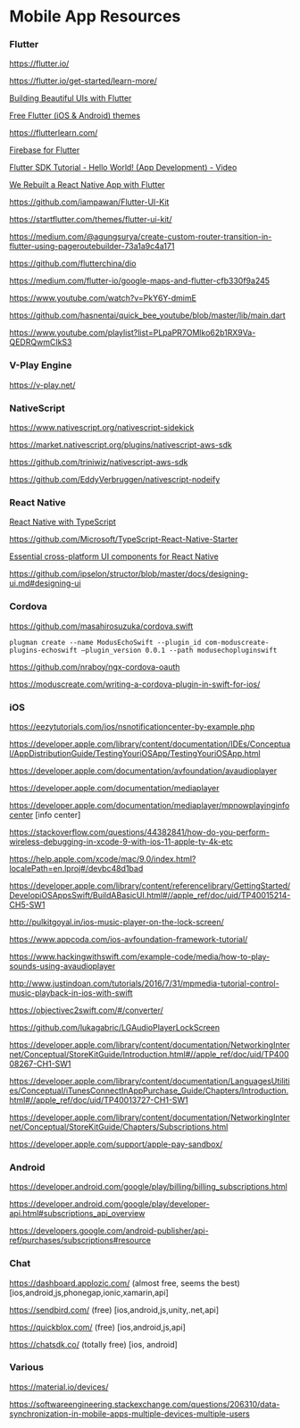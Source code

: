# Mobile App Resources

### Flutter

https://flutter.io/

https://flutter.io/get-started/learn-more/

[Building Beautiful UIs with Flutter]( Flutterhttps://codelabs.developers.google.com/codelabs/flutter/#0)

[Free Flutter (iOS & Android) themes](https://startflutter.com/)

https://flutterlearn.com/

[Firebase for Flutter](https://codelabs.developers.google.com/codelabs/flutter-firebase/#0)

[Flutter SDK Tutorial - Hello World! (App Development) - Video](https://www.youtube.com/watch?v=CEPCGXQ7IQg)

[We Rebuilt a React Native App with Flutter](https://blog.geekyants.com/we-rebuilt-a-react-native-app-with-flutter-4160f0499a82)

https://github.com/iampawan/Flutter-UI-Kit

https://startflutter.com/themes/flutter-ui-kit/

https://medium.com/@agungsurya/create-custom-router-transition-in-flutter-using-pageroutebuilder-73a1a9c4a171

https://github.com/flutterchina/dio

https://medium.com/flutter-io/google-maps-and-flutter-cfb330f9a245

https://www.youtube.com/watch?v=PkY6Y-dmimE

https://github.com/hasnentai/quick_bee_youtube/blob/master/lib/main.dart

https://www.youtube.com/playlist?list=PLpaPR7OMlko62b1RX9Va-QEDRQwmCIkS3

### V-Play Engine

https://v-play.net/

### NativeScript

https://www.nativescript.org/nativescript-sidekick

https://market.nativescript.org/plugins/nativescript-aws-sdk

https://github.com/triniwiz/nativescript-aws-sdk

https://github.com/EddyVerbruggen/nativescript-nodeify

### React Native

[React Native with TypeScript](https://medium.com/@rintoj/react-native-with-typescript-40355a90a5d7)

https://github.com/Microsoft/TypeScript-React-Native-Starter

[Essential cross-platform UI components for React Native](https://nativebase.io/)

https://github.com/ipselon/structor/blob/master/docs/designing-ui.md#designing-ui

### Cordova

https://github.com/masahirosuzuka/cordova.swift

```
plugman create --name ModusEchoSwift --plugin_id com-moduscreate-plugins-echoswift —plugin_version 0.0.1 --path modusechopluginswift
```

https://github.com/nraboy/ngx-cordova-oauth

https://moduscreate.com/writing-a-cordova-plugin-in-swift-for-ios/

### iOS

https://eezytutorials.com/ios/nsnotificationcenter-by-example.php

https://developer.apple.com/library/content/documentation/IDEs/Conceptual/AppDistributionGuide/TestingYouriOSApp/TestingYouriOSApp.html

https://developer.apple.com/documentation/avfoundation/avaudioplayer

https://developer.apple.com/documentation/mediaplayer

https://developer.apple.com/documentation/mediaplayer/mpnowplayinginfocenter [info center]

https://stackoverflow.com/questions/44382841/how-do-you-perform-wireless-debugging-in-xcode-9-with-ios-11-apple-tv-4k-etc

https://help.apple.com/xcode/mac/9.0/index.html?localePath=en.lproj#/devbc48d1bad

https://developer.apple.com/library/content/referencelibrary/GettingStarted/DevelopiOSAppsSwift/BuildABasicUI.html#//apple_ref/doc/uid/TP40015214-CH5-SW1

http://pulkitgoyal.in/ios-music-player-on-the-lock-screen/

https://www.appcoda.com/ios-avfoundation-framework-tutorial/

https://www.hackingwithswift.com/example-code/media/how-to-play-sounds-using-avaudioplayer

http://www.justindoan.com/tutorials/2016/7/31/mpmedia-tutorial-control-music-playback-in-ios-with-swift

https://objectivec2swift.com/#/converter/

https://github.com/lukagabric/LGAudioPlayerLockScreen

https://developer.apple.com/library/content/documentation/NetworkingInternet/Conceptual/StoreKitGuide/Introduction.html#//apple_ref/doc/uid/TP40008267-CH1-SW1

https://developer.apple.com/library/content/documentation/LanguagesUtilities/Conceptual/iTunesConnectInAppPurchase_Guide/Chapters/Introduction.html#//apple_ref/doc/uid/TP40013727-CH1-SW1

https://developer.apple.com/library/content/documentation/NetworkingInternet/Conceptual/StoreKitGuide/Chapters/Subscriptions.html

https://developer.apple.com/support/apple-pay-sandbox/

### Android

https://developer.android.com/google/play/billing/billing_subscriptions.html

https://developer.android.com/google/play/developer-api.html#subscriptions_api_overview

https://developers.google.com/android-publisher/api-ref/purchases/subscriptions#resource

### Chat

https://dashboard.applozic.com/ (almost free, seems the best) [ios,android,js,phonegap,ionic,xamarin,api]

https://sendbird.com/ (free) [ios,android,js,unity,.net,api]

https://quickblox.com/ (free) [ios,android,js,api]

https://chatsdk.co/ (totally free) [ios, android]

### Various

https://material.io/devices/

https://softwareengineering.stackexchange.com/questions/206310/data-synchronization-in-mobile-apps-multiple-devices-multiple-users
